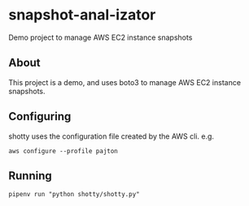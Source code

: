 # snapshot-anal-izator

Demo project to manage AWS EC2 instance snapshots

## About

This project is a demo, and uses boto3 to manage AWS EC2 instance snapshots.

## Configuring

shotty uses the configuration file created by the AWS cli. e.g.

`aws configure --profile pajton`

## Running

`pipenv run "python shotty/shotty.py"`

